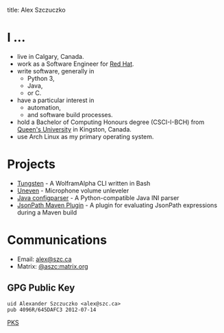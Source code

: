 title: Alex Szczuczko

# I ...
- live in Calgary, Canada.
- work as a Software Engineer for [Red Hat](https://www.redhat.com/).
- write software, generally in
    - Python 3,
    - Java,
    - or C.
- have a particular interest in
    - automation,
    - and software build processes.
- hold a Bachelor of Computing Honours degree (CSCI-I-BCH) from [Queen's University](http://queensu.ca/) in Kingston, Canada.
- use Arch Linux as my primary operating system.

# Projects
- [Tungsten](https://github.com/ASzc/tungsten) - A WolframAlpha CLI written in Bash
- [Uneven](https://github.com/ASzc/uneven) - Microphone volume unleveler
- [Java configparser](https://github.com/ASzc/java-configparser) - A Python-compatible Java INI parser
- [JsonPath Maven Plugin](https://github.com/ASzc/jsonpath-maven-plugin) - A plugin for evaluating JsonPath expressions during a Maven build

# Communications

- Email: [alex@szc.ca](mailto:alex@szc.ca)
- Matrix: [@aszc:matrix.org](https://matrix.to/#/@aszc:matrix.org)

## GPG Public Key

    uid Alexander Szczuczko <alex@szc.ca>
    pub 4096R/645DAFC3 2012-07-14

[PKS](https://pgp.mit.edu/pks/lookup?op=vindex&search=0xA90930E7645DAFC3)

